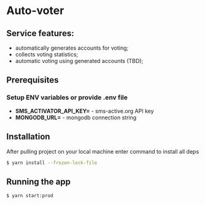 # Auto-voter

## Service features:
* automatically generates accounts for voting;
* collects voting statistics;
* automatic voting using generated accounts (TBD);

## Prerequisites
### Setup ENV variables or provide .env file
* **SMS_ACTIVATOR_API_KEY=** - sms-active.org API key
* **MONGODB_URL=** - mongodb connection string

## Installation
After pulling project on your local machine enter command to install all deps
```bash
$ yarn install --frozen-lock-file
```

## Running the app
```bash
$ yarn start:prod
```

